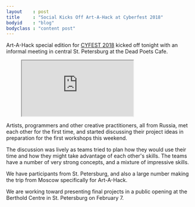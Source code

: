 ```yaml
---
layout    : post
title     : "Social Kicks Off Art-A-Hack at Cyberfest 2018"
bodyid    : "blog"
bodyclass : "content post"
---
```


Art-A-Hack special edition for [CYFEST 2018](http://cyland.org/lab/program-list/cylandfest/) kicked off tonight with an informal meeting in central St. Petersburg at the Dead Poets Cafe.

<figure class="video">
	<iframe src="https://www.flickr.com/photos/125924023@N07/26052101238/in/set-72157668914171329/player/" allowfullscreen webkitallowfullscreen mozallowfullscreen oallowfullscreen msallowfullscreen></iframe>
</figure>

Artists, programmers and other creative practitioners, all from Russia, met each other for the first time, and started discussing their project ideas in preparation for the first workshops this weekend.

<!--excerpt-ends-->

The discussion was lively as teams tried to plan how they would use their time and how they might take advantage of each other's skills. The teams have a number of very strong concepts, and a mixture of impressive skills.

We have participants from St. Petersburg, and also a large number making the trip from Moscow specifically for Art-A-Hack.

We are working toward presenting final projects in a public opening at the Berthold Centre in St. Petersburg on February 7.
